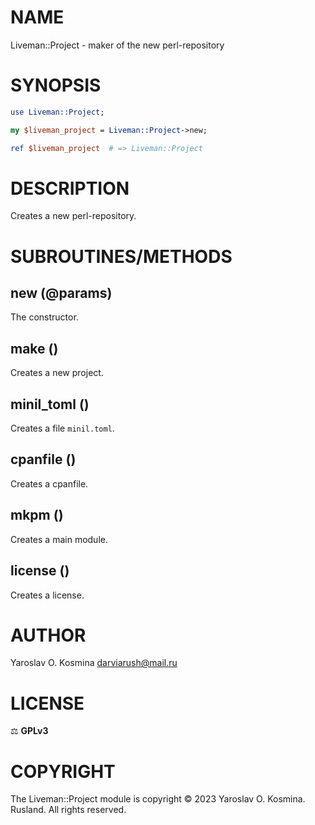 # NAME

Liveman::Project - maker of the new perl-repository

# SYNOPSIS

```perl
use Liveman::Project;

my $liveman_project = Liveman::Project->new;

ref $liveman_project  # => Liveman::Project
```

# DESCRIPTION

Creates a new perl-repository.

# SUBROUTINES/METHODS

## new (@params)

The constructor.

## make ()

Creates a new project.

## minil_toml ()

Creates a file `minil.toml`.

## cpanfile ()

Creates a cpanfile.

## mkpm ()

Creates a main module.

## license ()

Creates a license.

# AUTHOR

Yaroslav O. Kosmina [darviarush@mail.ru](mailto:darviarush@mail.ru)

# LICENSE

⚖ **GPLv3**

# COPYRIGHT

The Liveman::Project module is copyright © 2023 Yaroslav O. Kosmina. Rusland. All rights reserved.
